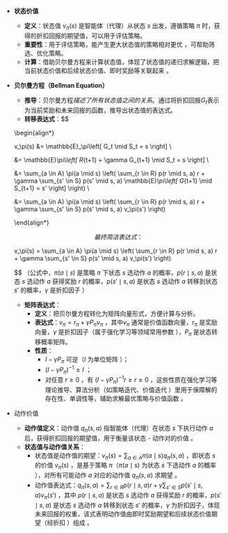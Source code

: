 - **状态价值**
	- **定义**：状态值 $v_\pi(s)$ 是智能体（代理）从状态 $s$ 出发，遵循策略 $\pi$ 时，获得的折扣回报的期望值，可以用于评估策略。
	- **重要性**：用于评估策略，能产生更大状态值的策略相对更优 ，可帮助筛选、优化策略。
	- **计算**：借助贝尔曼方程来计算状态值，体现了状态值的递归求解逻辑，把当前状态价值和后续状态价值、即时奖励等关联起来 。
- **贝尔曼方程（Bellman Equation）** 
	- **推导**：贝尔曼方程*描述了所有状态值之间的关系*。通过将折扣回报$G_t$表示为当前奖励和未来回报的函数，推导出状态值的表达式。
	- **转移表达式**：$$
	
	\begin{align*}
	
	v_\pi(s) &= \mathbb{E}_\pi\left[ G_t \mid S_t = s \right] \\
	
	&= \mathbb{E}_\pi\left[ R_{t+1} + \gamma G_{t+1} \mid S_t = s \right] \\
	
	&= \sum_{a \in A} \pi(a \mid s) \left( \sum_{r \in R} p(r \mid s, a) r + \gamma \sum_{s' \in S} p(s' \mid s, a) \mathbb{E}_\pi\left[ G_{t+1} \mid S_{t+1} = s' \right] \right) \\
	
	&= \sum_{a \in A} \pi(a \mid s) \left( \sum_{r \in R} p(r \mid s, a) r + \gamma \sum_{s' \in S} p(s' \mid s, a) v_\pi(s') \right)
	
	\end{align*}
	
	$$
		最终简洁表达式：$$
	
	v_\pi(s) = \sum_{a \in A} \pi(a \mid s) \left( \sum_{r \in R} p(r \mid s, a) r + \gamma \sum_{s' \in S} p(s' \mid s, a) v_\pi(s') \right)
	
	$$
		（公式中，$\pi(a \mid s)$ 是策略 $\pi$ 下状态 $s$ 选动作 $a$ 的概率，$p(r \mid s, a)$ 是状态 $s$ 选动作 $a$ 获得奖励 $r$ 的概率，$p(s' \mid s, a)$ 是状态 $s$ 选动作 $a$ 转移到状态 $s'$ 的概率，$\gamma$ 是折扣因子 ）
	- **矩阵表达式**：
		- **定义**：把贝尔曼方程转化为矩阵向量形式，方便计算与分析。
		- **表达式**：$v_{\pi} = r_{\pi} + \gamma P_{\pi}v_{\pi}$ ，其中$v_{\pi}$ 通常是价值函数向量，$r_{\pi}$ 是奖励向量，$\gamma$ 是折扣因子（属于强化学习等领域常用参数 ），$P_{\pi}$ 是状态转移概率矩阵。
		- **性质**：
			- $I - \gamma P_{\pi}$ 可逆（$I$ 为单位矩阵 ）；
			- $(I - \gamma P_{\pi})^{-1} \geq I$ ；
			- 对任意 $r \geq 0$ ，有 $(I - \gamma P_{\pi})^{-1}r \geq r \geq 0$ ，这些性质在强化学习等理论推导、算法分析（如策略迭代、价值迭代 ）里用于保障解的存在性、单调性等，辅助求解最优策略与价值函数 。
- 动作价值
	- **动作值定义**：动作值 $q_{\pi}(s, a)$ 指智能体（代理）在状态 $s$ 下执行动作 $a$ 后，获得折扣回报的期望值，用于衡量该状态 - 动作对的价值 。
	- **状态值与动作值关系**：
		- 状态值是动作值的期望：$v_{\pi}(s)=\sum_{a \in A} \pi(a \mid s) q_{\pi}(s, a)$ ，即状态 $s$ 的价值 $v_{\pi}(s)$ ，是基于策略 $\pi$（$\pi(a \mid s)$ 为状态 $s$ 下选动作 $a$ 的概率 ），对所有可能动作 $a$ 对应的动作值 $q_{\pi}(s, a)$ 求期望 。
		- 动作值表达式：$q_{\pi}(s, a)=\sum_{r \in R} p(r \mid s, a) r + \gamma \sum_{s' \in S} p(s' \mid s, a) v_{\pi}(s')$ ，其中 $p(r \mid s, a)$ 是状态 $s$ 选动作 $a$ 获得奖励 $r$ 的概率，$p(s' \mid s, a)$ 是状态 $s$ 选动作 $a$ 转移到状态 $s'$ 的概率，$\gamma$ 为折扣因子，体现未来回报的权重，该式表明动作值由即时奖励期望和后续状态价值期望（经折扣 ）组成 。